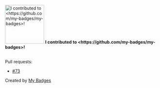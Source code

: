 <img src="https://my-badges.github.io/my-badges/my-badges-contributor.png" alt="I contributed to &lt;https://github.com/my-badges/my-badges&gt;!" title="I contributed to &lt;https://github.com/my-badges/my-badges&gt;!" width="128">
<strong>I contributed to &lt;https://github.com/my-badges/my-badges&gt;!</strong>
<br><br>

Pull requests:

- <a href="https://github.com/my-badges/my-badges/pull/73">#73</a>


Created by <a href="https://github.com/my-badges/my-badges">My Badges</a>